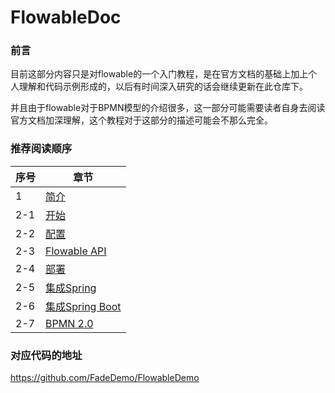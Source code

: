 # FlowableDoc

### 前言

目前这部分内容只是对flowable的一个入门教程，是在官方文档的基础上加上个人理解和代码示例形成的，以后有时间深入研究的话会继续更新在此仓库下。

并且由于flowable对于BPMN模型的介绍很多，这一部分可能需要读者自身去阅读官方文档加深理解，这个教程对于这部分的描述可能会不那么完全。

### 推荐阅读顺序

|序号|章节|
|-|-|
|1|[简介](https://github.com/FadeDemo/FlowableDoc/blob/main/doc/%E7%AE%80%E4%BB%8B.md)|
|2-1|[开始](https://github.com/FadeDemo/FlowableDoc/blob/main/doc/BPMN/%E5%BC%80%E5%A7%8B.md)|
|2-2|[配置](https://github.com/FadeDemo/FlowableDoc/blob/main/doc/BPMN/%E9%85%8D%E7%BD%AE.md)|
|2-3|[Flowable API](https://github.com/FadeDemo/FlowableDoc/blob/main/doc/BPMN/Flowable-API.md)|
|2-4|[部署](https://github.com/FadeDemo/FlowableDoc/blob/main/doc/BPMN/%E9%83%A8%E7%BD%B2.md)|
|2-5|[集成Spring](https://github.com/FadeDemo/FlowableDoc/blob/main/doc/BPMN/%E9%9B%86%E6%88%90Spring.md)|
|2-6|[集成Spring Boot](https://github.com/FadeDemo/FlowableDoc/blob/main/doc/BPMN/%E9%9B%86%E6%88%90Spring-Boot.md)|
|2-7|[BPMN 2.0](https://github.com/FadeDemo/FlowableDoc/blob/main/doc/BPMN/BPMN.md)|

### 对应代码的地址

https://github.com/FadeDemo/FlowableDemo
